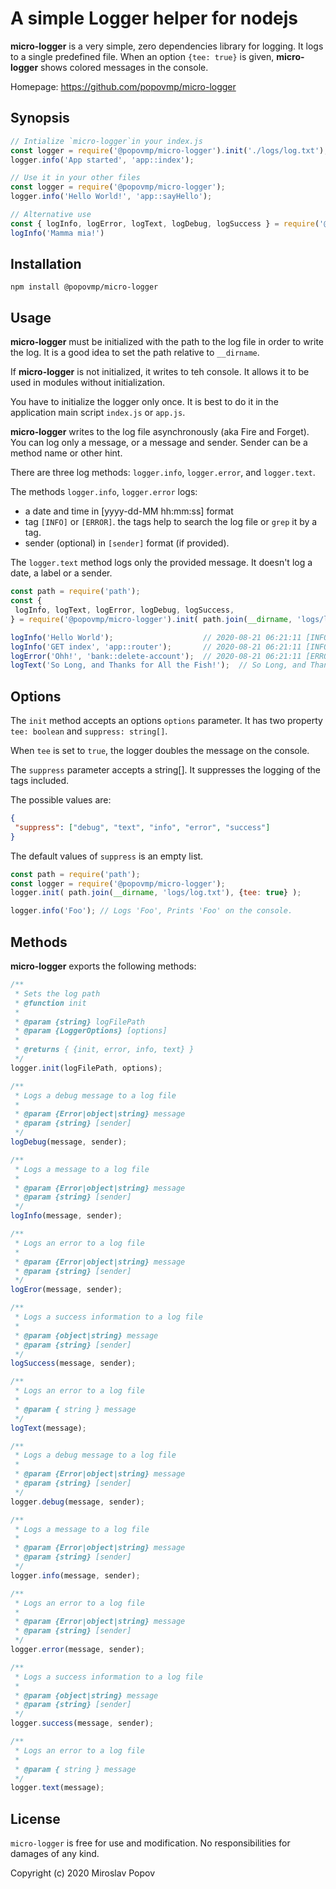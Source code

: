 # A simple Logger helper for nodejs

**micro-logger** is a very simple, zero dependencies library for logging. It logs to a single predefined file.
When an option `{tee: true}` is given, **micro-logger** shows colored messages in the console.

Homepage: https://github.com/popovmp/micro-logger

## Synopsis

```javascript
// Intialize `micro-logger`in your index.js
const logger = require('@popovmp/micro-logger').init('./logs/log.txt');
logger.info('App started', 'app::index');

// Use it in your other files
const logger = require('@popovmp/micro-logger');
logger.info('Hello World!', 'app::sayHello');

// Alternative use
const { logInfo, logError, logText, logDebug, logSuccess } = require('@popovmp/micro-logger'); 
logInfo('Mamma mia!')
```

## Installation

```
npm install @popovmp/micro-logger
```

## Usage

**micro-logger** must be initialized with the path to the log file in order to write the log.
It is a good idea to set the path relative to `__dirname`.

If **micro-logger** is not initialized, it writes to teh console.
It allows it to be used in modules without initialization. 

You have to initialize the logger only once. It is best to do it in the application main script `index.js` or `app.js`. 

**micro-logger** writes to the log file asynchronously (aka Fire and Forget).
You can log only a message, or a message and sender. Sender can be a method name or other hint.

There are three log methods: `logger.info`, `logger.error`, and `logger.text`.

The methods `logger.info`, `logger.error` logs:

  - a date and time in [yyyy-dd-MM hh:mm:ss] format
  - tag `[INFO]` or `[ERROR]`. the tags help to search the log file or `grep` it by a tag.
  - sender (optional) in `[sender]` format (if provided).

The `logger.text` method logs only the provided message. It doesn't log a date, a label or a sender.

```javascript
const path = require('path');
const {
 logInfo, logText, logError, logDebug, logSuccess,
} = require('@popovmp/micro-logger').init( path.join(__dirname, 'logs/log.txt'), {tee: true, suppress: ['debug']} );

logInfo('Hello World');                    // 2020-08-21 06:21:11 [INFO] Hello World
logInfo('GET index', 'app::router');       // 2020-08-21 06:21:11 [INFO] [app::router] GET index
logError('Ohh!', 'bank::delete-account');  // 2020-08-21 06:21:11 [ERROR] [bank::delete-account] Ohh!
logText('So Long, and Thanks for All the Fish!');  // So Long, and Thanks for All the Fish!
```

## Options

The `init` method accepts an options `options` parameter. It has two property `tee: boolean` and `suppress: string[]`. 

When `tee` is set to `true`, the logger doubles the message on the console.

The `suppress` parameter accepts a string[]. It suppresses the logging of the tags included.

The possible values are:

```json
{
 "suppress": ["debug", "text", "info", "error", "success"]
}
```

The default values of `suppress` is an empty list.

```javascript
const path = require('path');
const logger = require('@popovmp/micro-logger');
logger.init( path.join(__dirname, 'logs/log.txt'), {tee: true} );

logger.info('Foo'); // Logs 'Foo', Prints 'Foo' on the console.
```

## Methods

**micro-logger** exports the following methods:

```javascript
/**
 * Sets the log path
 * @function init
 *
 * @param {string} logFilePath
 * @param {LoggerOptions} [options]
 *
 * @returns { {init, error, info, text} }
 */
logger.init(logFilePath, options);
```

```javascript
/**
 * Logs a debug message to a log file
 *
 * @param {Error|object|string} message
 * @param {string} [sender]
 */
logDebug(message, sender);
```

```javascript
/**
 * Logs a message to a log file
 *
 * @param {Error|object|string} message
 * @param {string} [sender]
 */
logInfo(message, sender);
```

```javascript
/**
 * Logs an error to a log file
 *
 * @param {Error|object|string} message
 * @param {string} [sender]
 */
logEror(message, sender);
```

```javascript
/**
 * Logs a success information to a log file
 *
 * @param {object|string} message
 * @param {string} [sender]
 */
logSuccess(message, sender);
```

```javascript
/**
 * Logs an error to a log file
 *
 * @param { string } message
 */
logText(message);
```

```javascript
/**
 * Logs a debug message to a log file
 *
 * @param {Error|object|string} message
 * @param {string} [sender]
 */
logger.debug(message, sender);
```

```javascript
/**
 * Logs a message to a log file
 *
 * @param {Error|object|string} message
 * @param {string} [sender]
 */
logger.info(message, sender);
```

```javascript
/**
 * Logs an error to a log file
 *
 * @param {Error|object|string} message
 * @param {string} [sender]
 */
logger.error(message, sender);
```

```javascript
/**
 * Logs a success information to a log file
 *
 * @param {object|string} message
 * @param {string} [sender]
 */
logger.success(message, sender);
```

```javascript
/**
 * Logs an error to a log file
 *
 * @param { string } message
 */
logger.text(message);
```

## License

`micro-logger` is free for use and modification. No responsibilities for damages of any kind.

Copyright (c) 2020 Miroslav Popov
